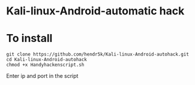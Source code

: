 # Kali-linux-Android-automatic hack
# To install
````
git clone https://github.com/hendr5k/Kali-linux-Android-autohack.git
cd Kali-linux-Android-autohack
chmod +x Handyhackenscript.sh
````
Enter ip and port in the script
